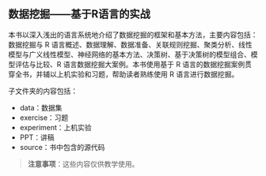 ## 数据挖掘——基于R语言的实战

本书以深入浅出的语言系统地介绍了数据挖掘的框架和基本方法，主要内容包括：数据挖掘与 R 语言概述、数据理解、数据准备、关联规则挖掘、聚类分析、线性模型与广义线性模型、神经网络的基本方法、决策树、基于决策树的模型组合、模型评估与比较、R 语言数据挖掘大案例。本书使用基于 R 语言的数据挖掘案例贯穿全书，并辅以上机实验和习题，帮助读者熟练使用 R 语言进行数据挖掘。

子文件夹的内容包括：

- data：数据集
- exercise：习题
- experiment：上机实验
- PPT：讲稿
- source：书中包含的源代码

> **注意事项**：这些内容仅供教学使用。



